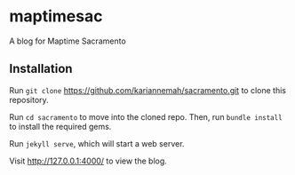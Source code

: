 maptimesac
==========

A blog for Maptime Sacramento

## Installation

Run <code>git clone</code> https://github.com/kariannemah/sacramento.git to clone this repository.

Run <code>cd sacramento</code> to move into the cloned repo. Then, run <code>bundle install</code> to install the required gems.

Run <code>jekyll serve</code>, which will start a web server.

Visit http://127.0.0.1:4000/ to view the blog.
